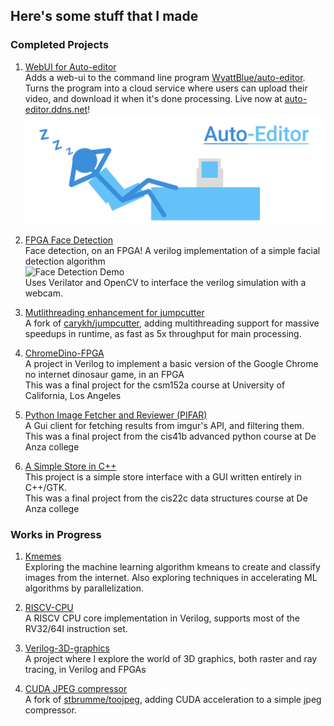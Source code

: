 ## Here's some stuff that I made

### Completed Projects
1. [WebUI for Auto-editor](https://github.com/jedbrooke/auto-edtior)<br>
Adds a web-ui to the command line program [WyattBlue/auto-editor](https://github.com/WyattBlue/auto-editor). Turns the program into a cloud service where users can upload their video, and download it when it's done processing. Live now at [auto-editor.ddns.net](https://auto-editor.ddns.net)!
![auto-editor](https://raw.githubusercontent.com/wyattblue/auto-editor/master/articles/imgs/auto-editor_banner.png)

1. [FPGA Face Detection](https://github.com/jedbrooke/FPGA-face-detection)<br>
Face detection, on an FPGA! A verilog implementation of a simple facial detection algorithm<br>
![Face Detection Demo](images/face.gif)<br>
Uses Verilator and OpenCV to interface the verilog simulation with a webcam. 

1. [Mutlithreading enhancement for jumpcutter](https://github.com/jedbrooke/jumpcutter)<br>
A fork of [carykh/jumpcutter](https://github.com/carykh/jumpcutter), adding multithreading support for massive speedups in runtime, as fast as 5x throughput for main processing.<br>

1. [ChromeDino-FPGA](https://github.com/jedbrooke/ChromeDino-FPGA)<br>
A project in Verilog to implement a basic version of the Google Chrome no internet dinosaur game, in an FPGA <br>
This was a final project for the csm152a course at University of California, Los Angeles<br>

1. [Python Image Fetcher and Reviewer (PIFAR)](https://github.com/jedbrooke/cis41b-final-project)<br>
A Gui client for fetching results from imgur's API, and filtering them.<br>
This was a final project from the cis41b advanced python course at De Anza college<br>


1. [A Simple Store in C++](https://github.com/jedbrooke/CIS-22C-Team-4)<br>
This project is a simple store interface with a GUI written entirely in C++/GTK.<br>
This was a final project from the cis22c data structures course at De Anza college<br>



### Works in Progress
1. [Kmemes](https://github.com/jedbrooke/kmemes)<br>
Exploring the machine learning algorithm kmeans to create and classify images from the internet. Also exploring techniques in accelerating ML algorithms by parallelization. 

1. [RISCV-CPU](https://github.com/jedbrooke/RISCV-CPU)<br>
A RISCV CPU core implementation in Verilog, supports most of the RV32/64I instruction set. <br>

1. [Verilog-3D-graphics](https://github.com/jedbrooke/verilog-3d-graphics)<br>
A project where I explore the world of 3D graphics, both raster and ray tracing, in Verilog and FPGAs<br>

1. [CUDA JPEG compressor](https://github.com/jedbrooke/toojpeg)<br>
A fork of [stbrumme/toojpeg](https://github.com/stbrumme/toojpeg), adding CUDA acceleration to a simple jpeg compressor. <br>



<!-- ### Coming Soon!

Status: coming soon

1. Verilog Bitonic Sorter<br>
A parallel Bitonic sort implementation in Verilog. -->



<!-- ### Markdown

Markdown is a lightweight and easy-to-use syntax for styling your writing. It includes conventions for

```markdown
Syntax highlighted code block

# Header 1
## Header 2
### Header 3

- Bulleted
- List

1. Numbered
2. List

**Bold** and _Italic_ and `Code` text

[Link](url) and ![Image](src)
```

For more details see [GitHub Flavored Markdown](https://guides.github.com/features/mastering-markdown/).

### Jekyll Themes

Your Pages site will use the layout and styles from the Jekyll theme you have selected in your [repository settings](https://github.com/jedbrooke/jedbrooke.github.io/settings). The name of this theme is saved in the Jekyll `_config.yml` configuration file.

### Support or Contact

Having trouble with Pages? Check out our [documentation](https://docs.github.com/categories/github-pages-basics/) or [contact support](https://github.com/contact) and we’ll help you sort it out. -->
